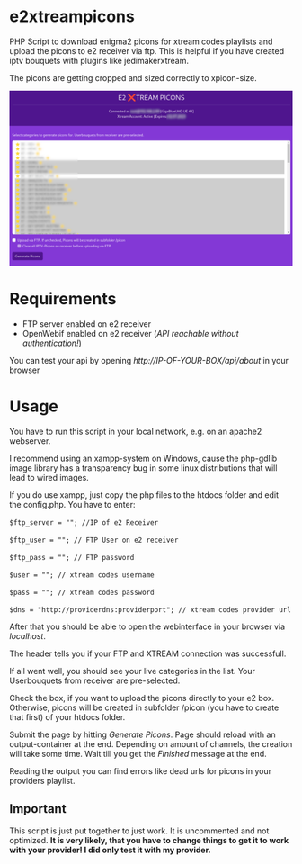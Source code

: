 # e2xtreampicons
PHP Script to download enigma2 picons for xtream codes playlists and upload the picons to e2 receiver via ftp. This is helpful if you have created iptv bouquets with plugins like jedimakerxtream.

The picons are getting cropped and sized correctly to xpicon-size.

![screenshot](screenshot.png)

# Requirements
- FTP server enabled on e2 receiver
- OpenWebif enabled on e2 receiver (*API reachable without authentication!*)

You can test your api by opening _http://IP-OF-YOUR-BOX/api/about_ in your browser

# Usage
You have to run this script in your local network, e.g. on an apache2 webserver.

I recommend using an xampp-system on Windows, cause the php-gdlib image library has a transparency bug in some linux distributions that will lead to wired images.

If you do use xampp, just copy the php files to the htdocs folder and edit the config.php. You have to enter:

`$ftp_server = ""; //IP of e2 Receiver`

`$ftp_user = ""; // FTP User on e2 receiver`

`$ftp_pass = ""; // FTP password`

`$user = ""; // xtream codes username`

`$pass = ""; // xtream codes password`

`$dns = "http://providerdns:providerport"; // xtream codes provider url`

After that you should be able to open the webinterface in your browser via *localhost*.

The header tells you if your FTP and XTREAM connection was successfull.

If all went well, you should see your live categories in the list. Your Userbouquets from receiver are pre-selected.

Check the box, if you want to upload the picons directly to your e2 box. Otherwise, picons will be created in subfolder /picon (you have to create that first) of your htdocs folder.

Submit the page by hitting *Generate Picons*. Page should reload with an output-container at the end. Depending on amount of channels, the creation will take some time. Wait till you get the *Finished* message at the end.

Reading the output you can find errors like dead urls for picons in your providers playlist.

## Important ##
This script is just put together to just work. It is uncommented and not optimized. **It is very likely, that you have to change things to get it to work with your provider! I did only test it with my provider.**

